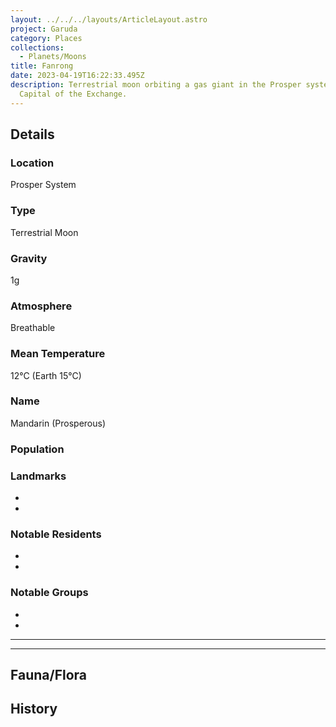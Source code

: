 ```yaml
---
layout: ../../../layouts/ArticleLayout.astro
project: Garuda
category: Places
collections:
  - Planets/Moons
title: Fanrong
date: 2023-04-19T16:22:33.495Z
description: Terrestrial moon orbiting a gas giant in the Prosper system.
  Capital of the Exchange.
---
```

## Details

### Location

Prosper System

### Type

Terrestrial Moon

### Gravity

1g

### Atmosphere

Breathable

### Mean Temperature

12°C (Earth 15°C)

### Name

Mandarin (Prosperous)

### Population


### Landmarks
* 
* 

### Notable Residents
* 
* 

### Notable Groups  
* 
* 

[use double horizontal rule to add a details pane]::
_____
_____

## Fauna/Flora

## History
